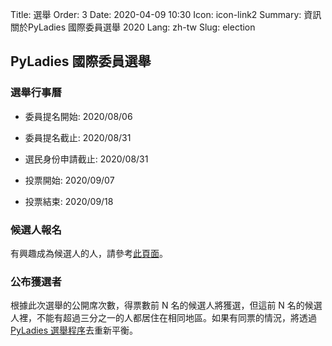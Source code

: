 Title: 選舉
Order: 3
Date: 2020-04-09 10:30
Icon: icon-link2
Summary: 資訊關於PyLadies 國際委員選舉 2020
Lang: zh-tw
Slug: election

## PyLadies 國際委員選舉

###  選舉行事曆


- 委員提名開始: 2020/08/06
- 委員提名截止: 2020/08/31

- 選民身份申請截止: 2020/08/31
- 投票開始: 2020/09/07
- 投票結束: 2020/09/18



###  候選人報名

有興趣成為候選人的人，請參考[此頁面](http://elections.pyladies.com/pages/apply.html)。


###  公布獲選者

根據此次選舉的公開席次數，得票數前 N 名的候選人將獲選，但這前 N 名的候選人裡，不能有超過三分之一的人都居住在相同地區。如果有同票的情況，將透過[PyLadies 選舉程序](https://github.com/pyladies/pyladies-council-election#in-the-event-of-a-tie)去重新平衡。

